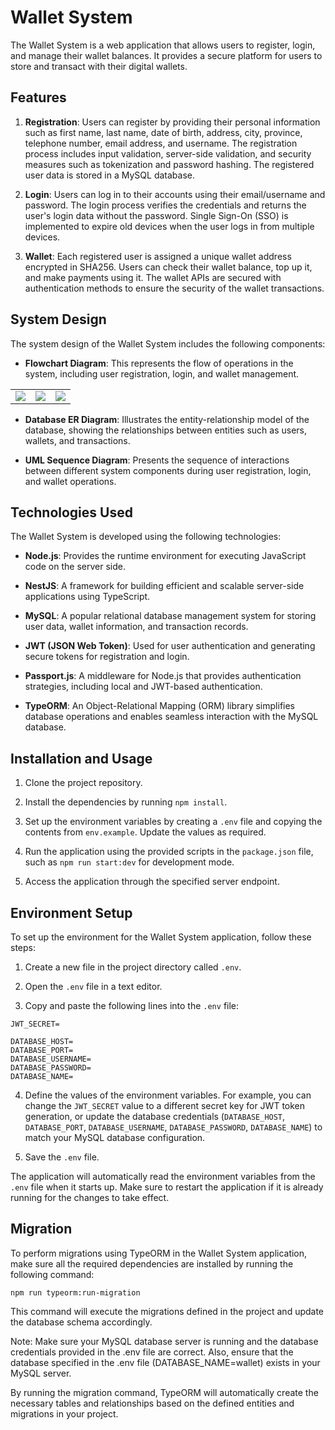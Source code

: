 # Wallet System

The Wallet System is a web application that allows users to register, login, and manage their wallet balances. It provides a secure platform for users to store and transact with their digital wallets.

## Features

1. **Registration**: Users can register by providing their personal information such as first name, last name, date of birth, address, city, province, telephone number, email address, and username. The registration process includes input validation, server-side validation, and security measures such as tokenization and password hashing. The registered user data is stored in a MySQL database.

2. **Login**: Users can log in to their accounts using their email/username and password. The login process verifies the credentials and returns the user's login data without the password. Single Sign-On (SSO) is implemented to expire old devices when the user logs in from multiple devices.

3. **Wallet**: Each registered user is assigned a unique wallet address encrypted in SHA256. Users can check their wallet balance, top up it, and make payments using it. The wallet APIs are secured with authentication methods to ensure the security of the wallet transactions.

## System Design

The system design of the Wallet System includes the following components:

- **Flowchart Diagram**: This represents the flow of operations in the system, including user registration, login, and wallet management.

<table>
  <tr>
    <td><img src="https://github.com/pradnyanandana/assets/assets/29228978/2b04ab53-a879-4a83-b8ac-ce2b5b1bac50"></td>
    <td><img src="https://github.com/pradnyanandana/assets/assets/29228978/b521e47c-3d3f-4667-b2ff-861894720110"></td>
    <td><img src="https://github.com/pradnyanandana/assets/assets/29228978/c20de251-f882-44c5-9c4e-b9ebcbb0f20a"></td>
  </tr>
</table>


- **Database ER Diagram**: Illustrates the entity-relationship model of the database, showing the relationships between entities such as users, wallets, and transactions.

- **UML Sequence Diagram**: Presents the sequence of interactions between different system components during user registration, login, and wallet operations.

## Technologies Used

The Wallet System is developed using the following technologies:

- **Node.js**: Provides the runtime environment for executing JavaScript code on the server side.

- **NestJS**: A framework for building efficient and scalable server-side applications using TypeScript.

- **MySQL**: A popular relational database management system for storing user data, wallet information, and transaction records.

- **JWT (JSON Web Token)**: Used for user authentication and generating secure tokens for registration and login.

- **Passport.js**: A middleware for Node.js that provides authentication strategies, including local and JWT-based authentication.

- **TypeORM**: An Object-Relational Mapping (ORM) library simplifies database operations and enables seamless interaction with the MySQL database.

## Installation and Usage

1. Clone the project repository.

2. Install the dependencies by running `npm install`.

3. Set up the environment variables by creating a `.env` file and copying the contents from `env.example`. Update the values as required.

4. Run the application using the provided scripts in the `package.json` file, such as `npm run start:dev` for development mode.

5. Access the application through the specified server endpoint.

## Environment Setup

To set up the environment for the Wallet System application, follow these steps:

1. Create a new file in the project directory called `.env`.

2. Open the `.env` file in a text editor.

3. Copy and paste the following lines into the `.env` file:

```
JWT_SECRET=

DATABASE_HOST=
DATABASE_PORT=
DATABASE_USERNAME=
DATABASE_PASSWORD=
DATABASE_NAME=
```

4. Define the values of the environment variables. For example, you can change the `JWT_SECRET` value to a different secret key for JWT token generation, or update the database credentials (`DATABASE_HOST`, `DATABASE_PORT`, `DATABASE_USERNAME`, `DATABASE_PASSWORD`, `DATABASE_NAME`) to match your MySQL database configuration.

5. Save the `.env` file.

The application will automatically read the environment variables from the `.env` file when it starts up. Make sure to restart the application if it is already running for the changes to take effect.

## Migration

To perform migrations using TypeORM in the Wallet System application, make sure all the required dependencies are installed by running the following command:

```
npm run typeorm:run-migration
```

This command will execute the migrations defined in the project and update the database schema accordingly.

Note: Make sure your MySQL database server is running and the database credentials provided in the .env file are correct. Also, ensure that the database specified in the .env file (DATABASE_NAME=wallet) exists in your MySQL server.

By running the migration command, TypeORM will automatically create the necessary tables and relationships based on the defined entities and migrations in your project.

